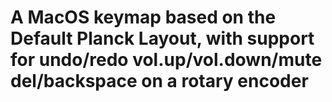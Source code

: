 # A MacOS keymap based on the Default Planck Layout, with support for undo/redo vol.up/vol.down/mute del/backspace on a rotary encoder
